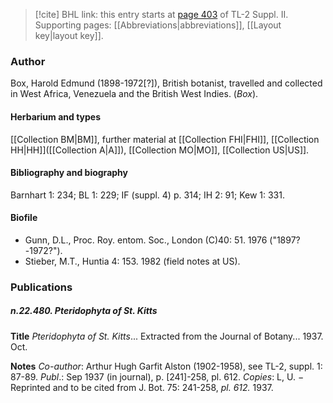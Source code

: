 > [!cite] BHL link: this entry starts at [page 403](https://www.biodiversitylibrary.org/item/103859#page/413/mode/1up) of TL-2 Suppl. II.
> Supporting pages: [[Abbreviations|abbreviations]], [[Layout key|layout key]].

### Author

Box, Harold Edmund (1898-1972\[?\]), British botanist, travelled and collected in West Africa, Venezuela and the British West Indies. (*Box*).

#### Herbarium and types

[[Collection BM|BM]], further material at [[Collection FHI|FHI]], [[Collection HH|HH]]([[Collection A|A]]), [[Collection MO|MO]], [[Collection US|US]].

#### Bibliography and biography

Barnhart 1: 234; BL 1: 229; IF (suppl. 4) p. 314; IH 2: 91; Kew 1: 331.

#### Biofile

- Gunn, D.L., Proc. Roy. entom. Soc., London (C)40: 51. 1976 ("1897?-1972?").
- Stieber, M.T., Huntia 4: 153. 1982 (field notes at US).

### Publications

##### n.22.480. Pteridophyta of St. Kitts

**Title**
*Pteridophyta of St. Kitts*... Extracted from the Journal of Botany... 1937. Oct.

**Notes**
*Co-author*: Arthur Hugh Garfit Alston (1902-1958), see TL-2, suppl. 1: 87-89.
*Publ*.: Sep 1937 (in journal), p. \[241\]-258, pl. 612. *Copies*: L, U. − Reprinted and to be cited from J. Bot. 75: 241-258, *pl. 612.* 1937.

